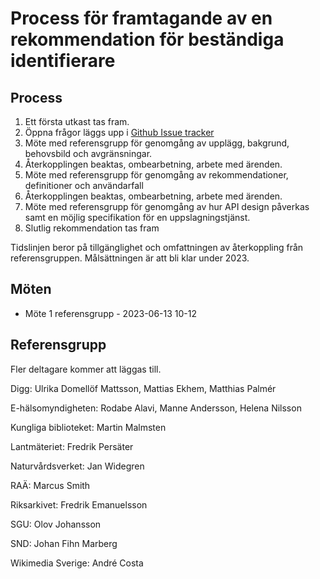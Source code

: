 # Process för framtagande av en rekommendation för beständiga identifierare

## Process
1. Ett första utkast tas fram.
2. Öppna frågor läggs upp i [Github Issue tracker](https://github.com/diggsweden/persistent-identifiers-investigation/issues)
3. Möte med referensgrupp för genomgång av upplägg, bakgrund, behovsbild och avgränsningar.
4. Återkopplingen beaktas, ombearbetning, arbete med ärenden.
5. Möte med referensgrupp för genomgång av rekommendationer, definitioner och användarfall 
6. Återkopplingen beaktas, ombearbetning, arbete med ärenden.
7. Möte med referensgrupp för genomgång av hur API design påverkas samt en möjlig specifikation för en uppslagningstjänst.
8. Slutlig rekommendation tas fram

Tidslinjen beror på tillgänglighet och omfattningen av återkoppling från referensgruppen. Målsättningen är att bli klar under 2023. 

## Möten
* Möte 1 referensgrupp - 2023-06-13 10-12 

## Referensgrupp
Fler deltagare kommer att läggas till.

Digg: Ulrika Domellöf Mattsson, Mattias Ekhem, Matthias Palmér

E-hälsomyndigheten: Rodabe Alavi, Manne Andersson, Helena Nilsson

Kungliga biblioteket: Martin Malmsten

Lantmäteriet: Fredrik Persäter

Naturvårdsverket: Jan Widegren

RAÄ: Marcus Smith

Riksarkivet: Fredrik Emanuelsson

SGU: Olov Johansson

SND: Johan Fihn Marberg

Wikimedia Sverige: André Costa

